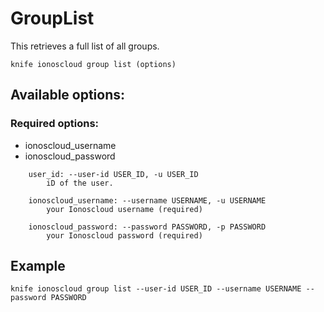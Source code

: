 # GroupList

This retrieves a full list of all groups.

```text
knife ionoscloud group list (options)
```

## Available options:

### Required options:

* ionoscloud_username
* ionoscloud_password

```text
    user_id: --user-id USER_ID, -u USER_ID
        iD of the user.

    ionoscloud_username: --username USERNAME, -u USERNAME
        your Ionoscloud username (required)

    ionoscloud_password: --password PASSWORD, -p PASSWORD
        your Ionoscloud password (required)

```
## Example

```text
knife ionoscloud group list --user-id USER_ID --username USERNAME --password PASSWORD
```
